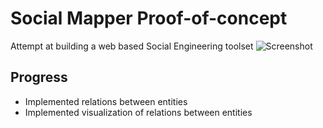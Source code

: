 # Social Mapper Proof-of-concept

Attempt at building a web based Social Engineering toolset
![Screenshot](https://raw.githubusercontent.com/BetaBugish/se-poc/master/screenshots/1.jpg?raw=true "Screenshot")

## Progress
- Implemented relations between entities
- Implemented visualization of relations between entities
